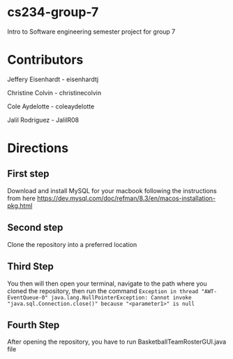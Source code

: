 # cs234-group-7
Intro to Software engineering semester project for group 7

# Contributors

Jeffery Eisenhardt - eisenhardtj

Christine Colvin - christinecolvin

Cole Aydelotte - coleaydelotte

Jalil Rodriguez - JalilR08

# Directions

## First step

Download and install MySQL for your macbook following the instructions from here https://dev.mysql.com/doc/refman/8.3/en/macos-installation-pkg.html

## Second step

Clone the repository into a preferred location

## Third Step

You then will then open your terminal, navigate to the path where you cloned the repository, then run the command `Exception in thread "AWT-EventQueue-0" java.lang.NullPointerException: Cannot invoke "java.sql.Connection.close()" because "<parameter1>" is null
`

## Fourth Step

After opening the repository, you have to run BasketballTeamRosterGUI.java file
